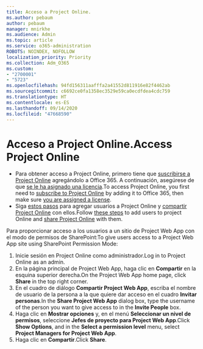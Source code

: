 ```yaml
---
title: Acceso a Project Online.
ms.author: pebaum
author: pebaum
manager: mnirkhe
ms.audience: Admin
ms.topic: article
ms.service: o365-administration
ROBOTS: NOINDEX, NOFOLLOW
localization_priority: Priority
ms.collection: Adm_O365
ms.custom:
- "2700001"
- "5723"
ms.openlocfilehash: 94fd156311aafffa2a41552d811916e82f4462ab
ms.sourcegitcommit: c6692ce0fa1358ec3529e59ca0ecdfdea4cdc759
ms.translationtype: HT
ms.contentlocale: es-ES
ms.lasthandoff: 09/14/2020
ms.locfileid: "47668590"
---
```

# <a name="access-project-online"></a><span data-ttu-id="354e0-102">Acceso a Project Online.</span><span class="sxs-lookup"><span data-stu-id="354e0-102">Access Project Online</span></span>

- <span data-ttu-id="354e0-103">Para obtener acceso a Project Online, primero tiene que [suscribirse a Project Online](https://docs.microsoft.com/ProjectOnline/get-started-with-project-online) agregándolo a Office 365. A continuación, asegúrese de que [se le ha asignado una licencia](https://docs.microsoft.com/ProjectOnline/step-1-sign-up-for-project-online#next-make-sure-you-can-get-in).</span><span class="sxs-lookup"><span data-stu-id="354e0-103">To access Project Online, you first need to [subscribe to Project Online](https://docs.microsoft.com/ProjectOnline/get-started-with-project-online) by adding it to Office 365, then make sure [you are assigned a license](https://docs.microsoft.com/ProjectOnline/step-1-sign-up-for-project-online#next-make-sure-you-can-get-in).</span></span>
- <span data-ttu-id="354e0-104">Siga [estos pasos](https://docs.microsoft.com/ProjectOnline/step-2-add-people-to-project-online) para agregar usuarios a Project Online y [compartir Project Online](https://docs.microsoft.com/ProjectOnline/step-2-add-people-to-project-online#4-finally-share-project-online-with-the-people-you-added) con ellos.</span><span class="sxs-lookup"><span data-stu-id="354e0-104">Follow [these steps](https://docs.microsoft.com/ProjectOnline/step-2-add-people-to-project-online) to add users to project Online and [share Project Online](https://docs.microsoft.com/ProjectOnline/step-2-add-people-to-project-online#4-finally-share-project-online-with-the-people-you-added) with them.</span></span>

<span data-ttu-id="354e0-105">Para proporcionar acceso a los usuarios a un sitio de Project Web App con el modo de permisos de SharePoint:</span><span class="sxs-lookup"><span data-stu-id="354e0-105">To give users access to a Project Web App site using SharePoint Permission Mode:</span></span>

1. <span data-ttu-id="354e0-106">Inicie sesión en Project Online como administrador.</span><span class="sxs-lookup"><span data-stu-id="354e0-106">Log in to Project Online as an admin.</span></span>
2. <span data-ttu-id="354e0-107">En la página principal de Project Web App, haga clic en **Compartir** en la esquina superior derecha.</span><span class="sxs-lookup"><span data-stu-id="354e0-107">On the Project Web App home page, click **Share** in the top right corner.</span></span>
3. <span data-ttu-id="354e0-108">En el cuadro de diálogo **Compartir Project Web App**, escriba el nombre de usuario de la persona a la que quiere dar acceso en el cuadro **Invitar personas**.</span><span class="sxs-lookup"><span data-stu-id="354e0-108">In the **Share Project Web App** dialog box, type the username of the person you want to give access to in the **Invite People** box.</span></span>
4. <span data-ttu-id="354e0-109">Haga clic en **Mostrar opciones** y, en el menú **Seleccionar un nivel de permisos**, seleccione **Jefes de proyecto para Project Web App**.</span><span class="sxs-lookup"><span data-stu-id="354e0-109">Click **Show Options**, and in the **Select a permission level** menu, select **Project Managers for Project Web App**.</span></span>
5. <span data-ttu-id="354e0-110">Haga clic en **Compartir**.</span><span class="sxs-lookup"><span data-stu-id="354e0-110">Click **Share**.</span></span>
